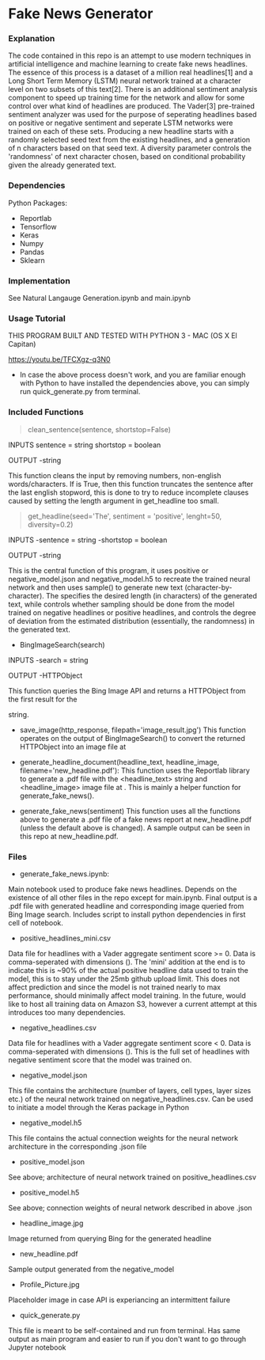 # Fake News Generator

### Explanation
The code contained in this repo is an attempt to use modern techniques in artificial intelligence and machine learning to create fake news headlines. The essence of this process is a dataset of a million real headlines[1] and a Long Short Term Memory (LSTM) neural network trained at a character level on two subsets of this text[2]. There is an additional sentiment analysis component to speed up training time for the network and allow for some control over what kind of headlines are produced. The Vader[3] pre-trained sentiment analyzer was used for the purpose of seperating headlines based on positive or negative sentiment and seperate LSTM networks were trained on each of these sets. Producing a new headline starts with a randomly selected seed text from the existing headlines, and a generation of n characters based on that seed text. A diversity parameter controls the 'randomness' of next character chosen, based on conditional probability given the already generated text. 

### Dependencies
Python Packages:
- Reportlab
- Tensorflow
- Keras
- Numpy
- Pandas
- Sklearn

### Implementation
See Natural Langauge Generation.ipynb and main.ipynb


### Usage Tutorial
THIS PROGRAM BUILT AND TESTED WITH PYTHON 3 - MAC (OS X El Capitan)

https://youtu.be/TFCXgz-q3N0

* In case the above process doesn't work, and you are familiar enough with Python to have installed the dependencies above, you can simply run quick_generate.py from terminal. 

### Included Functions
> clean_sentence(sentence, shortstop=False)

INPUTS 
sentence = string
shortstop = boolean

OUTPUT
-string 

This function cleans the input <sentence> by removing numbers, non-english words/characters. If <shortstop> is True, then this function truncates the sentence after the last english stopword, this is done to try to reduce incomplete clauses caused by setting the length argument in get_headline too small.

> get_headline(seed='The', sentiment = 'positive', lenght=50, diversity=0.2)

INPUTS 
-sentence = string
-shortstop = boolean

OUTPUT
-string 


This is the central function of this program, it uses positive or negative_model.json and negative_model.h5 to recreate the trained neural network and then uses sample() to generate new text (character-by-character). The <length> specifies the desired length (in characters) of the generated text, while <sentiment> controls whether sampling should be done from the model trained on negative headlines or positive headlines, and <diversity> controls the degree of deviation from the estimated distribution (essentially, the randomness) in the generated text.
  
- BingImageSearch(search)

INPUTS 
-search = string

OUTPUT
-HTTPObject 

This function queries the Bing Image API and returns a HTTPObject from the first result for the <search> string. 
  
 - save_image(http_response, filepath='image_result.jpg')
 This function operates on the output of BingImageSearch() to convert the returned HTTPObject into an image file at <filepath>
  
 - generate_headline_document(headline_text, headline_image, filename='new_headline.pdf'):
 This function uses the Reportlab library to generate a .pdf file with the <headline_text> string and <headline_image> image file at <filename>. This is mainly a helper function for generate_fake_news().
  
 - generate_fake_news(sentiment)
 This function uses all the functions above to generate a .pdf file of a fake news report at new_headline.pdf (unless the default above is changed). A sample output can be seen in this repo at new_headline.pdf. 

### Files

- generate_fake_news.ipynb:

Main notebook used to produce fake news headlines. Depends on the existence of all other files in the repo except for main.ipynb. Final output is a .pdf file with generated headline and corresponding image queried from Bing Image search. Includes script to install python dependencies in first cell of notebook. 


- positive_headlines_mini.csv

Data file for headlines with a Vader aggregate sentiment score >= 0. Data is comma-seperated with dimensions (). The 'mini' addition at the end is to indicate this is ~90% of the actual positive headline data used to train the model, this is to stay under the 25mb github upload limit. This does not affect prediction and since the model is not trained nearly to max performance, should minimally affect model training. In the future, would like to host all training data on Amazon S3, however a current attempt at this introduces too many dependencies.

- negative_headlines.csv

Data file for headlines with a Vader aggregate sentiment score < 0. Data is comma-seperated with dimensions (). This is the full set of headlines with negative sentiment score that the model was trained on.

- negative_model.json

This file contains the architecture (number of layers, cell types, layer sizes etc.) of the neural network trained on negative_headlines.csv. Can be used to initiate a model through the Keras package in Python

- negative_model.h5

This file contains the actual connection weights for the neural network architecture in the corresponding .json file

- positive_model.json

See above; architecture of neural network trained on positive_headlines.csv

- positive_model.h5

See above; connection weights of neural network described in above .json

- headline_image.jpg

Image returned from querying Bing for the generated headline

- new_headline.pdf

Sample output generated from the negative_model

- Profile_Picture.jpg

Placeholder image in case API is experiancing an intermittent failure

- quick_generate.py

This file is meant to be self-contained and run from terminal. Has same output as main program and easier to run if you don't want to go through Jupyter notebook



### 
